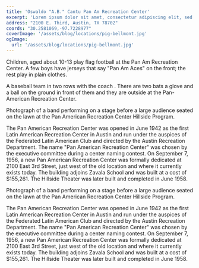 ```yaml
---
title: 'Oswaldo "A.B." Cantu Pan Am Recreation Center'
excerpt: 'Lorem ipsum dolor sit amet, consectetur adipiscing elit, sed do eiusmod tempor incididunt ut labore et dolore magna aliqua.'
address: "2100 E. Third, Austin, TX 78702"
coords: "30.2581069,-97.7228977"
coverImage: '/assets/blog/locations/pig-bellmont.jpg'
ogImage:
  url: '/assets/blog/locations/pig-bellmont.jpg'
---
```


Children, aged about 10-13 play flag football at the Pan Am Recreation Center. A few boys have jerseys that say "Pan Am Aces" on the front; the rest play in plain clothes.

A baseball team in two rows with the coach . There are two bats a glove and a ball on the ground in front of them and they are outside at the Pan-American Recreation Center.

Photograph of a band performing on a stage before a large audience seated on the lawn at the Pan American Recreation Center Hillside Program.

The Pan American Recreation Center was opened in June 1942 as the first Latin American Recreation Center in Austin and run under the auspices of the Federated Latin American Club and directed by the Austin Recreation Department. The name "Pan American Recreation Center" was chosen by the executive committee during a center naming contest. On September 7, 1956, a new Pan American Recreation Center was formally dedicated at 2100 East 3rd Street, just west of the old location and where it currently exists today. The building adjoins Zavala School and was built at a cost of $155,261. The Hillside Theater was later built and completed in June 1958.

Photograph of a band performing on a stage before a large audience seated on the lawn at the Pan American Recreation Center Hillside Program.

The Pan American Recreation Center was opened in June 1942 as the first Latin American Recreation Center in Austin and run under the auspices of the Federated Latin American Club and directed by the Austin Recreation Department. The name "Pan American Recreation Center" was chosen by the executive committee during a center naming contest. On September 7, 1956, a new Pan American Recreation Center was formally dedicated at 2100 East 3rd Street, just west of the old location and where it currently exists today. The building adjoins Zavala School and was built at a cost of $155,261. The Hillside Theater was later built and completed in June 1958.
